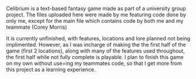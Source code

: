 Celibrium is a text-based fantasy game made as part of a university group project.
The files uploaded here were made by me featuring code done by only me, except for the main file which contains code by both me and my teammate (Corey Morris)

It is currently unfinished, with features, locations and lore planned not being implimented. However, as I was incharge of making the the first half of the game (first 2 locations), along with many of the features used throughout, the first half while not fully complete is playable.
I plan to finish this game on my own without use=ing my teammates code, so that I get more from this project as a learning experience.
